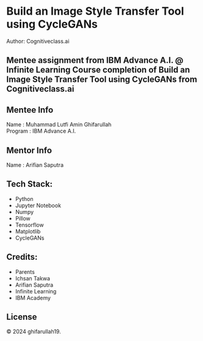# Build an Image Style Transfer Tool using CycleGANs
Author: Cognitiveclass.ai

Mentee assignment from IBM Advance A.I. @ Infinite Learning 
Course completion of Build an Image Style Transfer Tool using CycleGANs from Cognitiveclass.ai
---

## Mentee Info
Name    : Muhammad Lutfi Amin Ghifarullah
<br>
Program : IBM Advance A.I.

## Mentor Info
Name     : Arifian Saputra

## Tech Stack:
- Python
- Jupyter Notebook
- Numpy
- Pillow
- Tensorflow
- Matplotlib
- CycleGANs
  
## Credits:
- Parents
- Ichsan Takwa
- Arifian Saputra
- Infinite Learning
- IBM Academy

## License
&copy; 2024 ghifarullah19.
